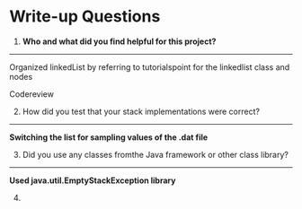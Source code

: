 # Write-up Questions

1. **Who and what did you find helpful for this project?**
-------

Organized linkedList by referring to tutorialspoint for the linkedlist class and nodes

Codereview

2. How did you test that your stack implementations were correct?
------


**Switching the list for sampling values of the .dat file**

3. Did you use any classes fromthe Java framework or other class library?
--------


**Used java.util.EmptyStackException library**

4. 

